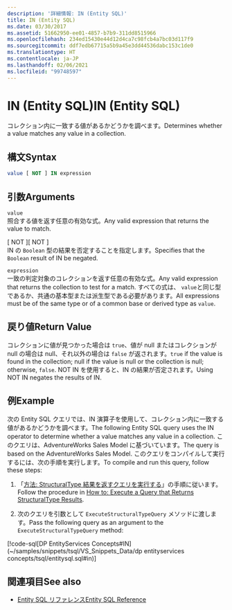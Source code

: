 ```yaml
---
description: '詳細情報: IN (Entity SQL)'
title: IN (Entity SQL)
ms.date: 03/30/2017
ms.assetid: 51662950-ee01-4857-b7b9-311dd8515966
ms.openlocfilehash: 234ed15430e44d12d4ca7c98fcb4a7bc03d117f9
ms.sourcegitcommit: ddf7edb67715a5b9a45e3dd44536dabc153c1de0
ms.translationtype: HT
ms.contentlocale: ja-JP
ms.lasthandoff: 02/06/2021
ms.locfileid: "99748597"
---
```

# <a name="in-entity-sql"></a><span data-ttu-id="5feca-103">IN (Entity SQL)</span><span class="sxs-lookup"><span data-stu-id="5feca-103">IN (Entity SQL)</span></span>

<span data-ttu-id="5feca-104">コレクション内に一致する値があるかどうかを調べます。</span><span class="sxs-lookup"><span data-stu-id="5feca-104">Determines whether a value matches any value in a collection.</span></span>  
  
## <a name="syntax"></a><span data-ttu-id="5feca-105">構文</span><span class="sxs-lookup"><span data-stu-id="5feca-105">Syntax</span></span>  
  
```sql  
value [ NOT ] IN expression  
```  
  
## <a name="arguments"></a><span data-ttu-id="5feca-106">引数</span><span class="sxs-lookup"><span data-stu-id="5feca-106">Arguments</span></span>  

 `value`  
 <span data-ttu-id="5feca-107">照合する値を返す任意の有効な式。</span><span class="sxs-lookup"><span data-stu-id="5feca-107">Any valid expression that returns the value to match.</span></span>  
  
 <span data-ttu-id="5feca-108">[ NOT ]</span><span class="sxs-lookup"><span data-stu-id="5feca-108">[ NOT ]</span></span>  
 <span data-ttu-id="5feca-109">IN の `Boolean` 型の結果を否定することを指定します。</span><span class="sxs-lookup"><span data-stu-id="5feca-109">Specifies that the `Boolean` result of IN be negated.</span></span>  
  
 `expression`  
 <span data-ttu-id="5feca-110">一致の判定対象のコレクションを返す任意の有効な式。</span><span class="sxs-lookup"><span data-stu-id="5feca-110">Any valid expression that returns the collection to test for a match.</span></span> <span data-ttu-id="5feca-111">すべての式は、 `value`と同じ型であるか、共通の基本型または派生型である必要があります。</span><span class="sxs-lookup"><span data-stu-id="5feca-111">All expressions must be of the same type or of a common base or derived type as `value`.</span></span>  
  
## <a name="return-value"></a><span data-ttu-id="5feca-112">戻り値</span><span class="sxs-lookup"><span data-stu-id="5feca-112">Return Value</span></span>  

 <span data-ttu-id="5feca-113">コレクションに値が見つかった場合は `true`、値が null またはコレクションが null の場合は null、それ以外の場合は `false` が返されます。</span><span class="sxs-lookup"><span data-stu-id="5feca-113">`true` if the value is found in the collection; null if the value is null or the collection is null; otherwise, `false`.</span></span> <span data-ttu-id="5feca-114">NOT IN を使用すると、IN の結果が否定されます。</span><span class="sxs-lookup"><span data-stu-id="5feca-114">Using NOT IN negates the results of IN.</span></span>  
  
## <a name="example"></a><span data-ttu-id="5feca-115">例</span><span class="sxs-lookup"><span data-stu-id="5feca-115">Example</span></span>  

 <span data-ttu-id="5feca-116">次の Entity SQL クエリでは、IN 演算子を使用して、コレクション内に一致する値があるかどうかを調べます。</span><span class="sxs-lookup"><span data-stu-id="5feca-116">The following Entity SQL query uses the IN operator to determine whether a value matches any value in a collection.</span></span> <span data-ttu-id="5feca-117">このクエリは、AdventureWorks Sales Model に基づいています。</span><span class="sxs-lookup"><span data-stu-id="5feca-117">The query is based on the AdventureWorks Sales Model.</span></span> <span data-ttu-id="5feca-118">このクエリをコンパイルして実行するには、次の手順を実行します。</span><span class="sxs-lookup"><span data-stu-id="5feca-118">To compile and run this query, follow these steps:</span></span>  
  
1. <span data-ttu-id="5feca-119">「[方法: StructuralType 結果を返すクエリを実行する](../how-to-execute-a-query-that-returns-structuraltype-results.md)」の手順に従います。</span><span class="sxs-lookup"><span data-stu-id="5feca-119">Follow the procedure in [How to: Execute a Query that Returns StructuralType Results](../how-to-execute-a-query-that-returns-structuraltype-results.md).</span></span>  
  
2. <span data-ttu-id="5feca-120">次のクエリを引数として `ExecuteStructuralTypeQuery` メソッドに渡します。</span><span class="sxs-lookup"><span data-stu-id="5feca-120">Pass the following query as an argument to the `ExecuteStructuralTypeQuery` method:</span></span>  
  
 [!code-sql[DP EntityServices Concepts#IN](~/samples/snippets/tsql/VS_Snippets_Data/dp entityservices concepts/tsql/entitysql.sql#in)]  
  
## <a name="see-also"></a><span data-ttu-id="5feca-121">関連項目</span><span class="sxs-lookup"><span data-stu-id="5feca-121">See also</span></span>

- [<span data-ttu-id="5feca-122">Entity SQL リファレンス</span><span class="sxs-lookup"><span data-stu-id="5feca-122">Entity SQL Reference</span></span>](entity-sql-reference.md)
